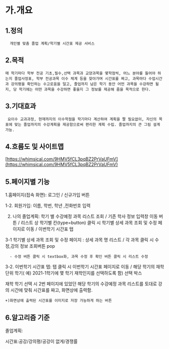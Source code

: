 # 가.개요

## 1.정의

      개인별 맞춤 졸업 계획/학기별 시간표 제공 서비스

## 2.목적

    매 학기마다 학부 전공 기초,필수,선택 과목과 교양과목을 몇학점씩, 어느 분야를 들어야 하는지 졸업사정표, 학부 전공과목 이수 체계 등을 찾아가며 시간표를 짜고, 과목마다 수업시간과 강의평을 확인하는 수고로움을 덜고, 졸업까지 남은 학기 동안 어떤 과목을 수강하면 될지, 당 학기에는 어떤 과목을 수강하면 좋을지 그 정보를 제공해 줌을 목적으로 한다.

   

## 3.기대효과

     요이수 교과과정, 현재까지의 이수학점을 학기마다 계산하여 계획을 짤 필요없이, 자신의 목표에 맞는 졸업까지의 수강계획을 제공함으로써 편리한 계획 수립. 졸업까지의 큰 그림 설계 가능.

## 4.흐름도 및 사이트맵

     

[https://whimsical.com/9HMV5fCL3pqBZ2PrVaUFmV](https://whimsical.com/9HMV5fCL3pqBZ2PrVaUFmV)

## 5.페이지별 기능

1.홈페이지(접속 화면): 로그인 / 신규가입 버튼

1-2. 회원가입: 이름, 학번, 학년 ,전화번호 입력

2. 나의 졸업계획: 학기 별 수강예정 과목 리스트 조회 / 기존 학사 정보 입력창 이동 버튼 / 리스트 상 학기별 칸(type=button) 클릭 시 학기별 상세 과목 조회 및 수정 페이지로 이동 / 이번학기 시간표 탭

3-1 학기별 상세 과목 조회 및 수정 페이지 : 상세 과목 명 리스트 / 각 과목 클릭 시 수정,강의 정보 조회버튼 pop

      - 수정 버튼 클릭 시 textbox화, 과목 수정 후 확인 버튼 클릭 시 리스트 수정

 3-2. 이번학기 시간표 탭: 탭 클릭 시 이번학기 시간표 페이지로 이동 / 해당 학기의 재학 단위 학기( 예) 2021-1학기에 몇 학기 재학인지를 선택하도록 함) 선택 박스

   재학 학기 선택 시 2번 페이지에 있었던 해당 학기의 수강예정 과목 리스트를 토대로 강의 시간에 맞춰 시간표를 짜고, 화면상에 출력함.

    +)화면상에 출력된 시간표를 이미지로 저장 가능하게 하는 버튼

## 6.알고리즘 기준

 졸업계획:

 시간표:공강/강의평/공강이 없게/경쟁률
